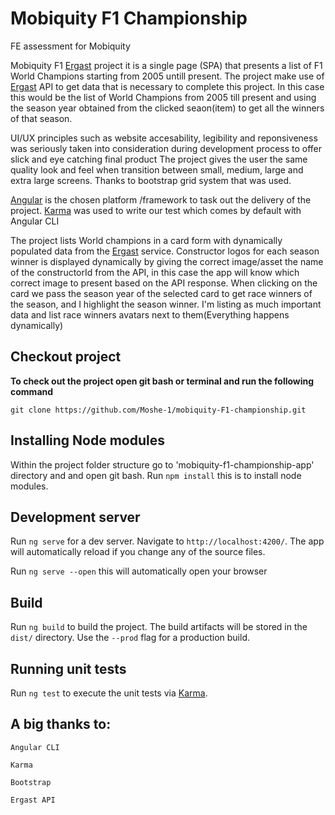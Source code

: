 # Mobiquity F1 Championship

FE assessment for Mobiquity

Mobiquity F1 [Ergast](https://ergast.com/mrd/) project it is a single page (SPA) that presents a list of F1 World Champions starting from 2005 untill present.
The project make use of [Ergast](https://ergast.com/mrd/) API to get data that is necessary to complete this project.
In this case this would be the list of World Champions from  2005 till present and using the season year obtained from the clicked seaon(item) to get all the winners of that season.

UI/UX principles such as website accesability, legibility and reponsiveness was seriously taken into consideration during development process to offer slick and eye catching final product
The project gives the user the same quality look and feel when transition between small, medium, large and extra large screens. Thanks to bootstrap grid system that was used.

[Angular](https://angular.io/) is the chosen platform /framework to task out the delivery of the project.
[Karma](https://karma-runner.github.io) was used to write our test which comes by default with Angular CLI

The project lists World champions in a card form with dynamically populated data from the [Ergast](https://ergast.com/mrd/) service.
Constructor logos for each season winner is displayed dynamically by giving the correct image/asset the name of the constructorId from the API,
in this case the app will know which correct image to present based on the API response.
When clicking on the card we pass the season year of the selected card to get race winners of the season, and I highlight the season winner.
I'm listing as much important data and list race winners avatars next to them(Everything happens dynamically)

## Checkout project
**To check out the project open git bash or terminal and run the following command**

`git clone https://github.com/Moshe-1/mobiquity-F1-championship.git
`
## Installing Node modules

Within the project folder structure go to 'mobiquity-f1-championship-app' directory and and open git bash.
Run `npm install` this is to install node modules.


## Development server

Run `ng serve` for a dev server. Navigate to `http://localhost:4200/`. The app will automatically reload if you change any of the source files.

Run `ng serve --open` this will automatically open your browser

## Build

Run `ng build` to build the project. The build artifacts will be stored in the `dist/` directory. Use the `--prod` flag for a production build.

## Running unit tests

Run `ng test` to execute the unit tests via [Karma](https://karma-runner.github.io).

## A big thanks to:

`Angular CLI`

`Karma`

`Bootstrap`

`Ergast API`
